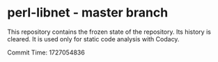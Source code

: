 # perl-libnet - master branch

This repository contains the frozen state of the repository.
Its history is cleared. It is used only for static code
analysis with Codacy.

Commit Time: 1727054836
